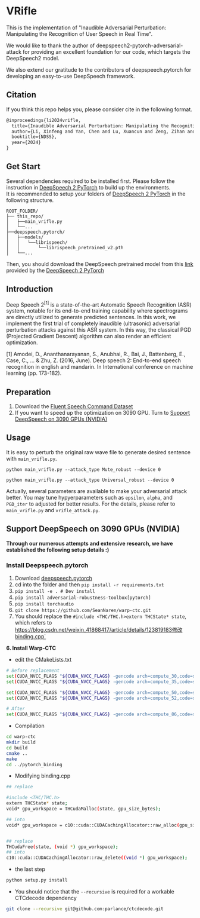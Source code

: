 # VRifle

This is the implementation of "Inaudible Adversarial Perturbation: Manipulating the Recognition of User Speech in Real Time".

We would like to thank the author of deepspeech2-pytorch-adversarial-attack for providing an excellent foundation for our code, which targets the DeepSpeech2 model.

We also extend our gratitude to the contributors of deepspeech.pytorch for developing an easy-to-use DeepSpeech framework.

<!-- The pytorch version STFT algorithm is from [this repo](https://github.com/pseeth/torch-stft). -->
## Citation
If you think this repo helps you, please consider cite in the following format.
```latex
@inproceedings{li2024vrifle,
  title={Inaudible Adversarial Perturbation: Manipulating the Recognition of User Speech in Real Time},
  author={Li, Xinfeng and Yan, Chen and Lu, Xuancun and Zeng, Zihan and Ji, Xiaoyu and Xu, Wenyuan},
  booktitle={NDSS},
  year={2024}
}
```

## Get Start
Several dependencies required to be installed first. Please follow the instruction in [DeepSpeech 2 PyTorch](https://github.com/SeanNaren/deepspeech.pytorch) to build up the environments.</br>
It is recommended to setup your folders of [DeepSpeech 2 PyTorch](https://github.com/SeanNaren/deepspeech.pytorch) in the following structure.
```
ROOT_FOLDER/
├── this_repo/
│   ├──main_vrifle.py
│   └──...
├──deepspeech.pytorch/
│   ├──models/
│   │   └──librispeech/
│   │       └──librispeech_pretrained_v2.pth
│   └──...

```
Then, you should download the DeepSpeech pretrained model from this [link](https://github.com/SeanNaren/deepspeech.pytorch/releases) provided by the [DeepSpeech 2 PyTorch](https://github.com/SeanNaren/deepspeech.pytorch)

## Introduction
Deep Speech 2<sup>[1]</sup> is a state-of-the-art Automatic Speech Recognition (ASR) system, notable for its end-to-end training capability where spectrograms are directly utilized to generate predicted sentences. In this work, we implement the first trial of completely inaudible (ultrasonic) adversarial perturbation attacks against this ASR system. In this way, the classical PGD (Projected Gradient Descent) algorithm can also render an efficient optimization.



[1] Amodei, D., Ananthanarayanan, S., Anubhai, R., Bai, J., Battenberg, E., Case, C., ... & Zhu, Z. (2016, June). Deep speech 2: End-to-end speech recognition in english and mandarin. In International conference on machine learning (pp. 173-182).

## Preparation
1. Download the [Fluent Speech Command Dataset](https://www.kaggle.com/code/kerneler/starter-fluent-speech-corpus-76b2fe6d-6/data)
2. If you want to speed up the optimization on 3090 GPU. Turn to [Support DeepSpeech on 3090 GPUs (NVIDIA)](#jump)

## Usage
It is easy to perturb the original raw wave file to generate desired sentence with `main_vrifle.py`.
```script
python main_vrifle.py --attack_type Mute_robust --device 0

python main_vrifle.py --attack_type Universal_robust --device 0
```
Actually, several parameters are available to make your adversarial attack better. You may tune hypyerparameters such as `epsilon`, `alpha`, and `PGD_iter` to adjusted for better results. For the details, please refer to `main_vrifle.py` and `vrifle_attack.py`.

## <span id="jump"> Support DeepSpeech on 3090 GPUs (NVIDIA)</span>
**Through our numerous attempts and extensive research, we have established the following setup details :)**

### Install Deepspeech.pytorch
1. Download [deepspeech.pytorch](https://github.com/SeanNaren/deepspeech.pytorch/archive/refs/tags/V2.1.zip)
2. cd into the folder and then `pip install -r requirements.txt`
3. `pip install -e . # Dev install`
4. `pip install adversarial-robustness-toolbox[pytorch]`
5. `pip install torchaudio`
6. `git clone https://github.com/SeanNaren/warp-ctc.git`
7. You should replace the `#include <THC/THC.h>extern THCState* state`, which refers to https://blog.csdn.net/weixin_41868417/article/details/123819183修改binding.cpp`

**6. Install Warp-CTC**

- edit the CMakeLists.txt
```bash
# Before replacement
set(CUDA_NVCC_FLAGS "${CUDA_NVCC_FLAGS} -gencode arch=compute_30,code=sm_30 -O2")
set(CUDA_NVCC_FLAGS "${CUDA_NVCC_FLAGS} -gencode arch=compute_35,code=sm_35")

set(CUDA_NVCC_FLAGS "${CUDA_NVCC_FLAGS} -gencode arch=compute_50,code=sm_50")
set(CUDA_NVCC_FLAGS "${CUDA_NVCC_FLAGS} -gencode arch=compute_52,code=sm_52")

# After
set(CUDA_NVCC_FLAGS "${CUDA_NVCC_FLAGS} -gencode arch=compute_86,code=sm_86")
```

- Compilation
```bash
cd warp-ctc
mkdir build
cd build
cmake ..
make
cd ../pytorch_binding
```

- Modifying binding.cpp
```bash
## replace

#include <THC/THC.h>
extern THCState* state; 
void* gpu_workspace = THCudaMalloc(state, gpu_size_bytes);

## into
void* gpu_workspace = c10::cuda::CUDACachingAllocator::raw_alloc(gpu_size_bytes);


## replace
THCudaFree(state, (void *) gpu_workspace);
## into
c10::cuda::CUDACachingAllocator::raw_delete((void *) gpu_workspace);
```
- the last step
```bash
python setup.py install
```
- You should notice that the `--recursive` is required for a workable CTCdecode dependency
```bash
git clone --recursive git@github.com:parlance/ctcdecode.git
```
